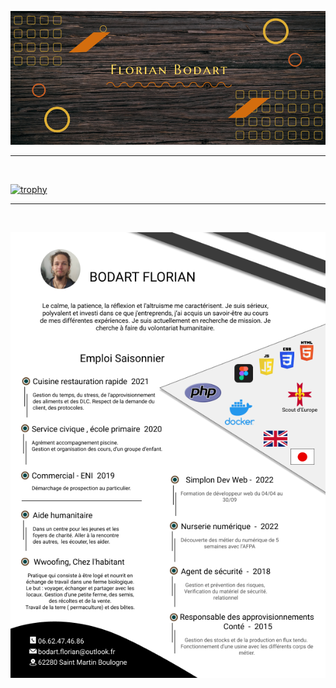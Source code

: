 ![Cover](https://github.com/BodartFlorian/BodartFlorian/blob/main/img/header.png)
<!--  * * *
<br> -->

<hr>
<br> 

[![trophy](https://github-profile-trophy.vercel.app/?username=BodartFlorian&theme=matrix)](https://github.com/BodartFlorian/github-profile-trophy)

<hr>
<br> 

![Cover](https://github.com/BodartFlorian/BodartFlorian/blob/main/img/CV_Bodart_Florian.png)

<!--  * * *
<br> -->
 
<!--
- 🔭 I’m currently working on ...
- 🌱 I’m currently learning ...
- 👯 I’m looking to collaborate on ...
- 🤔 I’m looking for help with ...
- 💬 Ask me about ...
- 📫 How to reach me: ...
- 😄 Pronouns: ...
- ⚡ Fun fact: ...
-->
